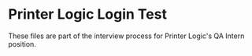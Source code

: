# Printer Logic Login Test
These files are part of the interview process for Printer Logic's QA Intern position.
